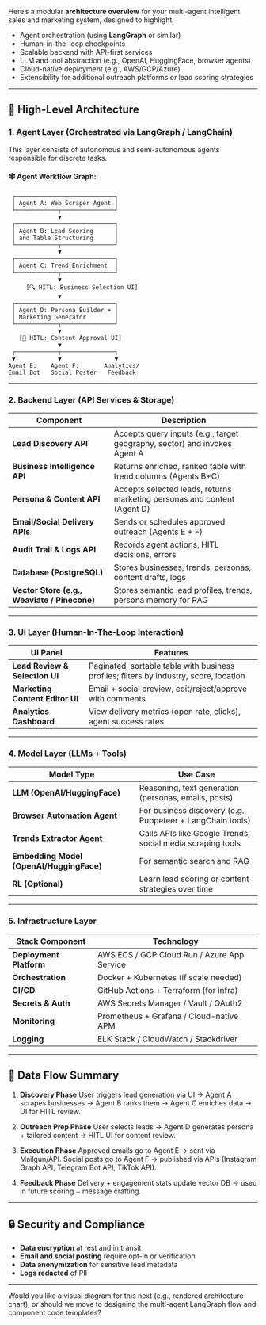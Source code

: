 Here’s a modular **architecture overview** for your multi-agent intelligent sales and marketing system, designed to highlight:

* Agent orchestration (using **LangGraph** or similar)
* Human-in-the-loop checkpoints
* Scalable backend with API-first services
* LLM and tool abstraction (e.g., OpenAI, HuggingFace, browser agents)
* Cloud-native deployment (e.g., AWS/GCP/Azure)
* Extensibility for additional outreach platforms or lead scoring strategies

---

## 🧠 **High-Level Architecture**

### **1. Agent Layer (Orchestrated via LangGraph / LangChain)**

This layer consists of autonomous and semi-autonomous agents responsible for discrete tasks.

#### 🕸️ Agent Workflow Graph:

```
 ┌────────────────────────────┐
 │ Agent A: Web Scraper Agent │
 └────────────┬───────────────┘
              ▼
 ┌────────────────────────────┐
 │ Agent B: Lead Scoring      │
 │ and Table Structuring      │
 └────────────┬───────────────┘
              ▼
 ┌────────────────────────────┐
 │ Agent C: Trend Enrichment  │
 └────────────┬───────────────┘
              ▼
     [🔍 HITL: Business Selection UI]
              ▼
 ┌────────────────────────────┐
 │ Agent D: Persona Builder + │
 │ Marketing Generator        │
 └────────────┬───────────────┘
              ▼
   [📝 HITL: Content Approval UI]
              ▼
 ┌────────────┬───────────────┐
 ▼            ▼               ▼
Agent E:    Agent F:       Analytics/
Email Bot   Social Poster   Feedback
```

---

### **2. Backend Layer (API Services & Storage)**

| Component                                    | Description                                                               |
| -------------------------------------------- | ------------------------------------------------------------------------- |
| **Lead Discovery API**                       | Accepts query inputs (e.g., target geography, sector) and invokes Agent A |
| **Business Intelligence API**                | Returns enriched, ranked table with trend columns (Agents B+C)            |
| **Persona & Content API**                    | Accepts selected leads, returns marketing personas and content (Agent D)  |
| **Email/Social Delivery APIs**               | Sends or schedules approved outreach (Agents E + F)                       |
| **Audit Trail & Logs API**                   | Records agent actions, HITL decisions, errors                             |
| **Database (PostgreSQL)**                    | Stores businesses, trends, personas, content drafts, logs                 |
| **Vector Store (e.g., Weaviate / Pinecone)** | Stores semantic lead profiles, trends, persona memory for RAG             |

---

### **3. UI Layer (Human-In-The-Loop Interaction)**

| UI Panel                        | Features                                                                               |
| ------------------------------- | -------------------------------------------------------------------------------------- |
| **Lead Review & Selection UI**  | Paginated, sortable table with business profiles; filters by industry, score, location |
| **Marketing Content Editor UI** | Email + social preview, edit/reject/approve with comments                              |
| **Analytics Dashboard**         | View delivery metrics (open rate, clicks), agent success rates                         |

---

### **4. Model Layer (LLMs + Tools)**

| Model Type                               | Use Case                                                   |
| ---------------------------------------- | ---------------------------------------------------------- |
| **LLM (OpenAI/HuggingFace)**             | Reasoning, text generation (personas, emails, posts)       |
| **Browser Automation Agent**             | For business discovery (e.g., Puppeteer + LangChain tools) |
| **Trends Extractor Agent**               | Calls APIs like Google Trends, social media scraping tools |
| **Embedding Model (OpenAI/HuggingFace)** | For semantic search and RAG                                |
| **RL (Optional)**                        | Learn lead scoring or content strategies over time         |

---

### **5. Infrastructure Layer**

| Stack Component         | Technology                                  |
| ----------------------- | ------------------------------------------- |
| **Deployment Platform** | AWS ECS / GCP Cloud Run / Azure App Service |
| **Orchestration**       | Docker + Kubernetes (if scale needed)       |
| **CI/CD**               | GitHub Actions + Terraform (for infra)      |
| **Secrets & Auth**      | AWS Secrets Manager / Vault / OAuth2        |
| **Monitoring**          | Prometheus + Grafana / Cloud-native APM     |
| **Logging**             | ELK Stack / CloudWatch / Stackdriver        |

---

## 🔄 Data Flow Summary

1. **Discovery Phase**
   User triggers lead generation via UI →
   Agent A scrapes businesses → Agent B ranks them → Agent C enriches data → UI for HITL review.

2. **Outreach Prep Phase**
   User selects leads → Agent D generates persona + tailored content → HITL UI for content review.

3. **Execution Phase**
   Approved emails go to Agent E → sent via Mailgun/API.
   Social posts go to Agent F → published via APIs (Instagram Graph API, Telegram Bot API, TikTok API).

4. **Feedback Phase**
   Delivery + engagement stats update vector DB → used in future scoring + message crafting.

---

## 🔒 Security and Compliance

* **Data encryption** at rest and in transit
* **Email and social posting** require opt-in or verification
* **Data anonymization** for sensitive lead metadata
* **Logs redacted** of PII

---

Would you like a visual diagram for this next (e.g., rendered architecture chart), or should we move to designing the multi-agent LangGraph flow and component code templates?

